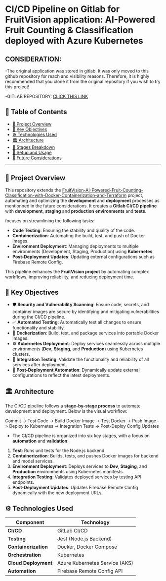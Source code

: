 # CI/CD Pipeline on Gitlab for FruitVision application: AI-Powered Fruit Counting & Classification deployed with Azure Kubernetes

## CONSIDERATION:

-The original application was stored in gitlab. It was only moved to this github repository for reach and visibility reasons. Therefore, it is highly recommended that you clone it from the original repository if you wish to try this project!

-GITLAB REPOSITORY: [CLICK THIS LINK](https://gitlab.com/supspace/supspace-collaboration-platform)


## 📖 **Table of Contents**

- [📌 Project Overview](#-project-overview)
- [🔑 Key Objectives](#-key-objectives)  
- [⚙️ Technologies Used](#️-technologies-used)  
- [🏛️ Architecture](#️-architecture)  
- [📝 Stages Breakdown](#-stages-breakdown)  
- [🔧 Setup and Usage](#-setup-and-usage)  
- [🔮 Future Considerations](#-future-considerations)  

---
## 📌 **Project Overview**

This repository extends the [FruitVision-AI-Powered-Fruit-Counting-Classification-with-Docker-Containerization-and-Terraform](https://github.com/hibadaoud/FruitVision-AI-Powered-Fruit-Counting-Classification-with-Docker-Containerization-and-Terraform) project, automating and optimizing the **development** and **deployment** processes as mentionned in the future considerations. It creates a **Gitlab CI/CD pipeline** with **development**, **staging** and **production** **environments** and **tests**.

focuses on streamlining the following tasks:  

- **Code Testing**: Ensuring the stability and quality of the code.  
- **Containerization**: Automating the build, test, and push of Docker images.  
- **Environment Deployment**: Managing deployments to multiple environments (Development, Staging, Production) using **Kubernetes**.  
- **Post-Deployment Updates**: Updating external configurations such as Firebase Remote Config.  

This pipeline enhances the **FruitVision project** by automating complex workflows, improving reliability, and reducing deployment time.  


## 🔑 **Key Objectives**

- 🛡️ **Security and Vulnerability Scanning**: Ensure code, secrets, and container images are secure by identifying and mitigating vulnerabilities during the CI/CD pipeline.  
- ✅ **Automated Testing**: Automatically test all changes to ensure functionality and stability.  
- 🐳 **Dockerization**: Build, test, and package services into portable Docker images.  
- ☸️ **Kubernetes Deployment**: Deploy services seamlessly across multiple environments (**Dev**, **Staging**, and **Production**) using Kubernetes clusters. 
- 🔄 **Integration Testing**: Validate the functionality and reliability of all services after deployment.  
- 🔗 **Post-Deployment Automation**: Dynamically update external configurations to reflect the latest deployments.  

## 🏛️ Architecture

The CI/CD pipeline follows a **stage-by-stage process** to automate development and deployment. Below is the visual workflow:

Commit -> Test Code -> Build Docker Image -> Test Docker -> Push Image -> Deploy to Kubernetes -> Integration Tests -> Post-Deploy Config Updates

- The CI/CD pipeline is organized into six key stages, with a focus on **automation** and **validation**:  

1. **Test**: Runs unit tests for the Node.js backend.  
2. **Containerization**: Builds, tests, and pushes Docker images for backend and model services.  
3. **Environment Deployment**: Deploys services to **Dev**, **Staging**, and **Production** environments using Kubernetes manifests.  
4. **Integration Testing**: Validates deployed services by testing API endpoints.  
5. **Post-Deployment Updates**: Updates Firebase Remote Config dynamically with the new deployment URLs.  

## ⚙️ **Technologies Used**

| **Component**         | **Technology**                     |
|------------------------|------------------------------------|
| **CI/CD**             | GitLab CI/CD                       |
| **Testing**           | Jest (Node.js Backend)             |
| **Containerization**  | Docker, Docker Compose             |
| **Orchestration**     | Kubernetes                         |
| **Cloud Deployment**  | Azure Kubernetes Service (AKS)     |
| **Automation**        | Firebase Remote Config API         |


